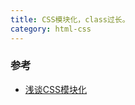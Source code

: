 ```yaml
---
title: CSS模块化，class过长。
category: html-css
---
```


### 参考

- [浅谈CSS模块化](https://www.cnblogs.com/zhuanzhuanfe/p/7449931.html)


